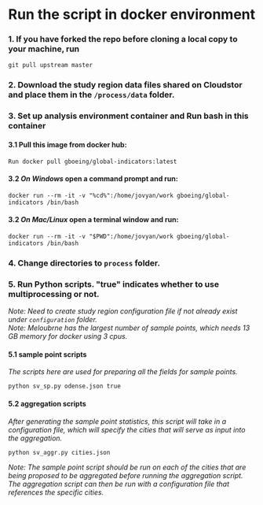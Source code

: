 # Run the script in docker environment

### 1. If you have forked the repo before cloning a local copy to your machine, run
```
git pull upstream master
```

### 2. Download the study region data files shared on Cloudstor and place them in the ``/process/data`` folder.


### 3. Set up analysis environment container and Run bash in this container
#### 3.1 Pull this image from docker hub:
```
Run docker pull gboeing/global-indicators:latest
```

#### 3.2 *On Windows* open a command prompt and run:
```
docker run --rm -it -v "%cd%":/home/jovyan/work gboeing/global-indicators /bin/bash
```

#### 3.2 *On Mac/Linux* open a terminal window and run:
```
docker run --rm -it -v "$PWD":/home/jovyan/work gboeing/global-indicators /bin/bash
```

### 4. Change directories to ``process`` folder.


### 5. Run Python scripts. "true" indicates whether to use multiprocessing or not.
*Note: Need to create study region configuration file if not already exist under `configuration` folder.*    
*Note: Meloubrne has the largest number of sample points, which needs 13 GB memory for docker using 3 cpus.*    

#### 5.1 sample point scripts  
*The scripts here are used for preparing all the fields for sample points.*
```
python sv_sp.py odense.json true
```

#### 5.2 aggregation scripts  
*After generating the sample point statistics, this script will take in a configuration file, which will specify the cities that will serve as input into the aggregation.*
```
python sv_aggr.py cities.json
```

*Note: The sample point script should be run on each of the cities that are being proposed to be aggregated before running the aggregation script. The aggregation script can then be run with a configuration file that references the specific cities.*
